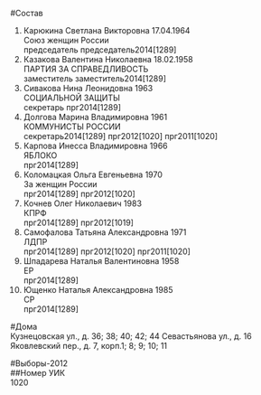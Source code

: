 #Состав  
1. Карюкина Светлана Викторовна 17.04.1964  
    Союз женщин России  
    председатель председатель2014[1289]  
2. Казакова Валентина Николаевна 18.02.1958  
    ПАРТИЯ ЗА СПРАВЕДЛИВОСТЬ  
    заместитель заместитель2014[1289]  
3. Сивакова Нина Леонидовна 1963  
    СОЦИАЛЬНОЙ ЗАЩИТЫ  
    секретарь прг2014[1289]  
4. Долгова Марина Владимировна 1961  
    КОММУНИСТЫ РОССИИ  
    секретарь2014[1289] прг2012[1020] прг2011[1020]  
5. Карпова Инесса Владимировна 1966  
    ЯБЛОКО  
    прг2014[1289]  
6. Коломацкая Ольга Евгеньевна 1970  
    За женщин России  
    прг2014[1289] прг2012[1020]  
7. Кочнев Олег Николаевич 1983  
    КПРФ  
    прг2014[1289] прг2012[1019]  
8. Самофалова Татьяна Александровна 1971  
    ЛДПР  
    прг2014[1289] прг2012[1020] прг2011[1020]  
9. Шпадарева Наталья Валентиновна 1958  
    ЕР  
    прг2014[1289]  
10. Ющенко Наталья Александровна 1985  
    СР  
    прг2014[1289]  
  
#Дома  
Кузнецовская ул., д. 36; 38; 40; 42; 44 Севастьянова ул., д. 16 Яковлевский пер., д. 7, корп.1; 8; 9; 10; 11  
  
#Выборы-2012  
##Номер УИК  
1020  

